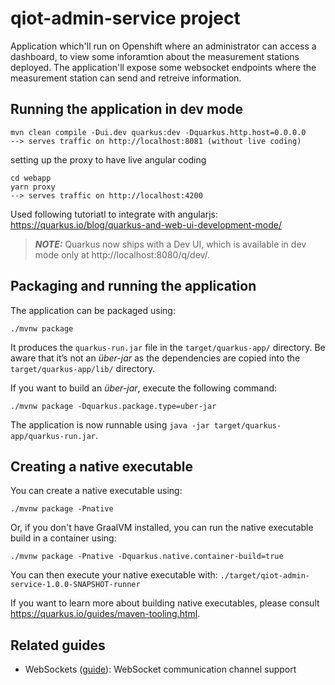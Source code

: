 # qiot-admin-service project

Application which'll run on Openshift where an administrator can access a dashboard, 
to view some inforamtion about the measurement stations deployed. The application'll expose some websocket endpoints where
the measurement station can send and retreive information.

## Running the application in dev mode
```shell script
mvn clean compile -Dui.dev quarkus:dev -Dquarkus.http.host=0.0.0.0
--> serves traffic on http://localhost:8081 (without live coding)
```

setting up the proxy to have live angular coding
```shell script
cd webapp
yarn proxy
--> serves traffic on http://localhost:4200
```

Used following tutoriatl to integrate with angularjs: https://quarkus.io/blog/quarkus-and-web-ui-development-mode/

> **_NOTE:_**  Quarkus now ships with a Dev UI, which is available in dev mode only at http://localhost:8080/q/dev/.

## Packaging and running the application

The application can be packaged using:
```shell script
./mvnw package
```
It produces the `quarkus-run.jar` file in the `target/quarkus-app/` directory.
Be aware that it’s not an _über-jar_ as the dependencies are copied into the `target/quarkus-app/lib/` directory.

If you want to build an _über-jar_, execute the following command:
```shell script
./mvnw package -Dquarkus.package.type=uber-jar
```

The application is now runnable using `java -jar target/quarkus-app/quarkus-run.jar`.

## Creating a native executable

You can create a native executable using: 
```shell script
./mvnw package -Pnative
```

Or, if you don't have GraalVM installed, you can run the native executable build in a container using: 
```shell script
./mvnw package -Pnative -Dquarkus.native.container-build=true
```

You can then execute your native executable with: `./target/qiot-admin-service-1.0.0-SNAPSHOT-runner`

If you want to learn more about building native executables, please consult https://quarkus.io/guides/maven-tooling.html.

## Related guides

- WebSockets ([guide](https://quarkus.io/guides/websockets)): WebSocket communication channel support

